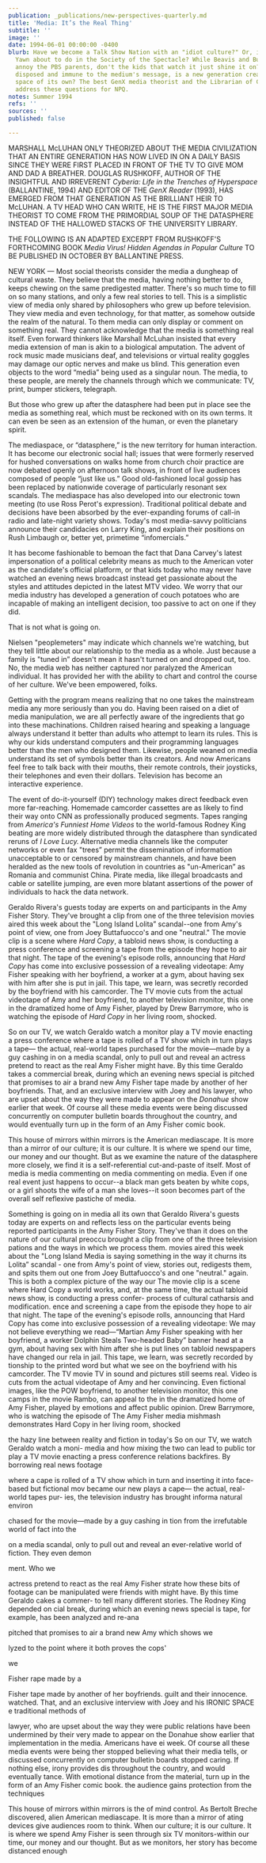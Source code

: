 ```yaml
---
publication: _publications/new-perspectives-quarterly.md
title: 'Media: It’s the Real Thing'
subtitle: ''
image: ''
date: 1994-06-01 00:00:00 -0400
blurb: Have we become a Talk Show Nation with an "idiot culture?" Or, is the Great
  Yawn about to do in the Society of the Spectacle? While Beavis and Butthead may
  annoy the PBS parents, don't the kids that watch it just shine it on? Ironically
  disposed and immune to the medium's message, is a new generation creating an authentic
  space of its own? The best GenX media theorist and the Librarian of Congress Emeritus
  address these questions for NPQ.
notes: Summer 1994
refs: ''
sources: ''
published: false

---
```

MARSHALL McLUHAN ONLY THEORIZED ABOUT THE MEDIA CIVILIZATION THAT AN ENTIRE GENERATION HAS NOW LIVED IN ON A DAILY BASIS SINCE THEY WERE FIRST PLACED IN FRONT OF THE TV TO GIVE MOM AND DAD A BREATHER. DOUGLAS RUSHKOFF, AUTHOR OF THE INSIGHTFUL AND IRREVERENT _Cyberia: Life in the Trenches of Hyperspace_ (BALLANTINE, 1994) AND EDITOR OF THE _GenX Reader_ (1993), HAS EMERGED FROM THAT GENERATION AS THE BRILLIANT HEIR TO McLUHAN. A TV HEAD WHO CAN WRITE, HE IS THE FIRST MAJOR MEDIA THEORIST TO COME FROM THE PRIMORDIAL SOUP OF THE DATASPHERE INSTEAD OF THE HALLOWED STACKS OF THE UNIVERSITY LIBRARY.

THE FOLLOWING IS AN ADAPTED EXCERPT FROM RUSHKOFF'S FORTHCOMING BOOK _Media Virus! Hidden Agendas in Popular Culture_ TO BE PUBLISHED IN OCTOBER BY BALLANTINE PRESS.

NEW YORK — Most social theorists consider the media a dungheap of cultural waste. They believe that the media, having nothing better to do, keeps chewing on the same predigested matter. There's so much time to fill on so many stations, and only a few real stories to tell. This is a simplistic view of media only shared by philosophers who grew up before television. They view media and even technology, for that matter, as somehow outside the realm of the natural. To them media can only display or comment on something real. They cannot acknowledge that the media is something real itself. Even forward thinkers like Marshall McLuhan insisted that every media extension of man is akin to a biological amputation. The advent of rock music made musicians deaf, and televisions or virtual reality goggles may damage our optic nerves and make us blind. This generation even objects to the word “media” being used as a singular noun. The media, to these people, are merely the channels through which we communicate: TV, print, bumper stickers, telegraph.

But those who grew up after the datasphere had been put in place see the media as something real, which must be reckoned with on its own terms. It can even be seen as an extension of the human, or even the planetary spirit.

The mediaspace, or “datasphere,” is the new territory for human interaction. It has become our electronic social hall; issues that were formerly reserved for hushed conversations on walks home from church choir practice are now debated openly on afternoon talk shows, in front of live audiences composed of people “just like us.” Good old-fashioned local gossip has been replaced by nationwide coverage of particularly resonant sex scandals. The mediaspace has also developed into our electronic town meeting (to use Ross Perot's expression). Traditional political debate and decisions have been absorbed by the ever-expanding forums of call-in radio and late-night variety shows. Today's most media-savvy politicians announce their candidacies on Larry King, and explain their positions on Rush Limbaugh or, better yet, primetime “infomercials.”

It has become fashionable to bemoan the fact that Dana Carvey's latest impersonation of a political celebrity means as much to the American voter as the candidate's official platform, or that kids today who may never have watched an evening news broadcast instead get passionate about the styles and attitudes depicted in the latest MTV video. We worry that our media industry has developed a generation of couch potatoes who are incapable of making an intelligent decision, too passive to act on one if they did.

That is not what is going on.

Nielsen "peoplemeters" may indicate which channels we're watching, but they tell little about  our relationship to the media as a whole. Just because a family is "tuned in” doesn't mean it hasn't turned on and dropped out, too. No, the media web has neither captured nor paralyzed the American individual. It has provided her with the ability to chart and control the course of her culture. We've been empowered, folks.

Getting with the program means realizing that no one takes the mainstream media any more seriously than you do. Having been raised on a diet of media manipulation, we are all perfectly aware of the ingredients that go into these machinations. Children raised hearing and speaking a language always understand it better than adults who attempt to learn its rules. This is why our kids understand computers and their programming languages better than the men who designed them. Likewise, people weaned on media understand its set of symbols better than its creators. And now Americans feel free to talk back with their mouths, their remote controls, their joysticks, their telephones and even their dollars. Television has become an interactive experience.

The event of do-it-yourself (DIY) technology makes direct feedback even more far-reaching. Homemade camcorder cassettes are as likely to find their way onto CNN as professionally produced segments. Tapes ranging from _America's Funniest Home Videos_ to the world-famous Rodney King beating are more widely distributed through the datasphere than syndicated reruns of _I Love Lucy._ Alternative media channels like the computer networks or even fax "trees” permit the dissemination of information unacceptable to or censored by mainstream channels, and have been heralded as the new tools of revolution in countries as "un-American” as Romania and communist China. Pirate media, like illegal broadcasts and cable or satellite jumping, are even more blatant assertions of the power of individuals to hack the data network.

Geraldo Rivera's guests today are experts on and participants in the Amy Fisher Story. They've brought a clip from one of the three television movies aired this week about the "Long Island Lolita” scandal--one from Amy's point of view, one from Joey Buttafuocco's and one "neutral." The movie clip is a scene where _Hard Copy_, a tabloid news show, is conducting a press conference and screening a tape from the episode they hope to air that night. The tape of the evening's episode rolls, announcing that _Hard Copy_ has come into exclusive possession of a revealing videotape: Amy Fisher speaking with her boyfriend, a worker at a gym, about having sex with him after she is put in jail. This tape, we learn, was secretly recorded by the boyfriend with his camcorder. The TV movie cuts from the actual videotape of Amy and her boyfriend, to another television monitor, this one in the dramatized home of Amy Fisher, played by Drew Barrymore, who is watching the episode of _Hard Copy_ in her living room, shocked.

So on our TV, we watch Geraldo watch a monitor play a TV movie enacting a press conference where a tape is rolled of a TV show which in turn plays a tape— the actual, real-world tapes purchased for the movie—made by a guy cashing in on a media scandal, only to pull out and reveal an actress pretend to react as the real Amy Fisher might have. By this time Geraldo takes a commercial break, during which an evening news special is pitched that promises to air a brand new Amy Fisher tape made by another of her boyfriends. That, and an exclusive interview with Joey and his lawyer, who are upset about the way they were made to appear on the _Donahue_ show earlier that week. Of course all these media events were being discussed concurrently on computer bulletin boards throughout the country, and would eventually turn up in the form of an Amy Fisher comic book.

This house of mirrors within mirrors is the American mediascape. It is more than a mirror of our culture; it is our culture. It is where we spend our time, our money and our thought. But as we examine the nature of the datasphere more closely, we find it is a self-referential cut-and-paste of itself. Most of media is media commenting on media commenting on media. Even if one real event just happens to occur--a black man gets beaten by white cops, or a girl shoots the wife of a man she loves--it soon becomes part of the overall self reflexive pastiche of media.

Something is going on in media all its own that Geraldo Rivera's guests today are experts on and reflects less on the particular events being reported participants in the Amy Fisher Story. They've than it does on the nature of our cultural preoccu brought a clip from one of the three television pations and the ways in which we process them. movies aired this week about the "Long Island Media is saying something in the way it churns its Lolita” scandal - one from Amy's point of view, stories out, redigests them, and spits them out one from Joey Buttafuocco's and one "neutral." again. This is both a complex picture of the way our The movie clip is a scene where Hard Copy a world works, and, at the same time, the actual tabloid news show, is conducting a press confer- process of cultural catharsis and modification. ence and screening a cape from the episode they hope to air that night. The tape of the evening's episode rolls, announcing that Hard Copy has come into exclusive possession of a revealing videotape: We may not believe everything we read—“Martian Amy Fisher speaking with her boyfriend, a worker Dolphin Steals Two-headed Baby” banner head at a gym, about having sex with him after she is put lines on tabloid newspapers have changed our rela in jail. This tape, we learn, was secretly recorded by tionship to the printed word but what we see on the boyfriend with his camcorder. The TV movie TV in sound and pictures still seems real. Video is cuts from the actual videotape of Amy and her convincing. Even fictional images, like the POW boyfriend, to another television monitor, this one camps in the movie Rambo, can appeal to the in the dramatized home of Amy Fisher, played by emotions and affect public opinion. Drew Barrymore, who is watching the episode of The Amy Fisher media mishmash demonstrates Hard Copy in her living room, shocked

the hazy line between reality and fiction in today's So on our TV, we watch Geraldo watch a moni- media and how mixing the two can lead to public tor play a TV movie enacting a press conference relations backfires. By borrowing real news footage

where a cape is rolled of a TV show which in turn and inserting it into face-based but fictional mov became our new plays a cape— the actual, real-world tapes pur- ies, the television industry has brought informa natural environ

chased for the movie—made by a guy cashing in tion from the irrefutable world of fact into the

on a media scandal, only to pull out and reveal an ever-relative world of fiction. They even demon

ment. Who we

actress pretend to react as the real Amy Fisher strate how these bits of footage can be manipulated were friends with might have. By this time Geraldo cakes a commer- to tell many different stories. The Rodney King depended on cial break, during which an evening news special is tape, for example, has been analyzed and re-ana

pitched that promises to air a brand new Amy which shows we

lyzed to the point where it both proves the cops'

we

Fisher rape made by a

Fisher tape made by another of her boyfriends. guilt and their innocence. watched. That, and an exclusive interview with Joey and his IRONIC SPACE e traditional methods of

lawyer, who are upset about the way they were public relations have been undermined by their very made to appear on the Donahue show earlier that implementation in the media. Americans have ei week. Of course all these media events were being ther stopped believing what their media tells, or discussed concurrently on computer bulletin boards stopped caring. If nothing else, irony provides dis throughout the country, and would eventually tance. With emotional distance from the material, turn up in the form of an Amy Fisher comic book. the audience gains protection from the techniques

This house of mirrors within mirrors is the of mind control. As Bertolt Breche discovered, alien American mediascape. It is more than a mirror of ating devices give audiences room to think. When our culture; it is our culture. It is where we spend Amy Fisher is seen through six TV monitors-within our time, our money and our thought. But as we monitors, her story has become distanced enough